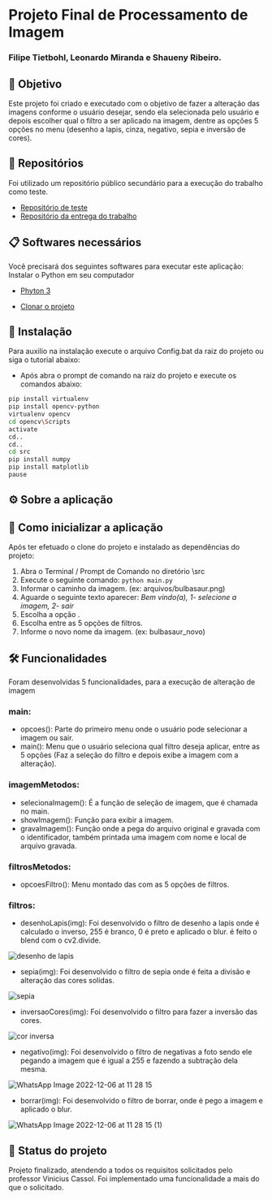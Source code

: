 # Projeto Final de Processamento de Imagem

### Filipe Tietbohl, Leonardo Miranda e Shaueny Ribeiro.

## 🚀 Objetivo
Este projeto foi criado e executado com o objetivo de fazer a alteração das imagens conforme o usuário desejar, sendo ela selecionada pelo usuário e depois escolher qual o filtro a ser aplicado na imagem, dentre as opções 5 opções no menu (desenho a lapis, cinza, negativo, sepia e inversão de cores).

## 📄 Repositórios
Foi utilizado um repositório público secundário para a execução do trabalho como teste.
* [Repositório de teste](https://github.com/leomiranda1995/uniritter-cg-opencv)
* [Repositório da entrega do trabalho](https://github.com/profvini/projetopi-leonardo_miranda)

## 📋 Softwares necessários
Você precisará dos seguintes softwares para executar este aplicação:
Instalar o Python em seu computador
* [Phyton 3](https://www.python.org/downloads/)

* [Clonar o projeto](https://github.com/leomiranda1995/uniritter-cg-opencv.git)

## 🔧 Instalação
Para auxilio na instalação execute o arquivo Config.bat da raiz do projeto ou siga o tutorial abaixo:
* Após abra o prompt de comando na raiz do projeto e execute os comandos abaixo:
```sh
pip install virtualenv
pip install opencv-python
virtualenv opencv
cd opencv\Scripts
activate
cd..
cd..
cd src
pip install numpy
pip install matplotlib
pause
```

## ⚙️ Sobre a aplicação

## 🔩 Como inicializar a aplicação
Após ter efetuado o clone do projeto e instalado as dependências do projeto:
1. Abra o Terminal / Prompt de Comando no diretório \src
2. Execute o seguinte comando: `python main.py `
3. Informar o caminho da imagem. (ex: arquivos/bulbasaur.png)
4. Aguarde o seguinte texto aparecer: _Bem vindo(a), 1- selecione a imagem, 2- sair_
5. Escolha a opção .
6. Escolha entre as 5 opções de filtros.
7. Informe o novo nome da imagem. (ex: bulbasaur_novo)

## 🛠️ Funcionalidades
Foram desenvolvidas 5 funcionalidades, para a execução de alteração de imagem 
 
 ### main:
  * opcoes(): Parte do primeiro menu onde o usuário pode selecionar a imagem ou sair.
  * main(): Menu que o usuário seleciona qual filtro deseja aplicar, entre as 5 opções (Faz a seleção do filtro e depois exibe a imagem com a alteração).

 ### imagemMetodos:
  * selecionaImagem(): É a função de seleção de imagem, que é chamada no main.
  * showImagem(): Função para exibir a imagem.
  * gravaImagem(): Função onde a pega do arquivo original e gravada com o identificador, também printada uma imagem com nome e local de arquivo gravada.

  ### filtrosMetodos:
   * opcoesFiltro(): Menu montado das com as 5 opções de filtros.

  ### filtros:
   * desenhoLapis(img): Foi desenvolvido o filtro de desenho a lapis onde é calculado o inverso, 255 é branco, 0 é preto e aplicado o blur. é feito o blend com o cv2.divide.
    
![desenho de lapis](https://user-images.githubusercontent.com/64978472/205940521-4044454e-3139-45be-a706-beb1eadac35a.png)



   *  sepia(img): Foi desenvolvido o filtro de sepia onde é feita a divisão e alteração das cores solidas.
 
![sepia](https://user-images.githubusercontent.com/64978472/205940346-ced907f7-8282-48b1-8f9c-ed95c393f8ba.png)    
  
  
  
   * inversaoCores(img): Foi desenvolvido o filtro para fazer a inversão das cores.
 
![cor inversa](https://user-images.githubusercontent.com/64978472/205941308-210951cb-2cb7-483d-a00f-c1d1009869b1.png)


    
   *  negativo(img): Foi desenvolvido o filtro de negativas a foto sendo ele pegando a imagem que é igual a 255 e fazendo a subtração dela mesma.

![WhatsApp Image 2022-12-06 at 11 28 15](https://user-images.githubusercontent.com/64978472/205940689-61bfb02d-cf7e-4b82-9234-147e701d327f.jpeg)
    
    
    
   *  borrar(img): Foi desenvolvido o filtro de borrar, onde é pego a imagem e aplicado o blur.
   
![WhatsApp Image 2022-12-06 at 11 28 15 (1)](https://user-images.githubusercontent.com/64978472/205940853-32341f75-358b-4911-b8dd-c29c045d4927.jpeg)



## 🎯 Status do projeto
Projeto finalizado, atendendo a todos os requisitos solicitados pelo professor Vinicius Cassol. Foi implementado uma funcionalidade a mais do que o solicitado.


